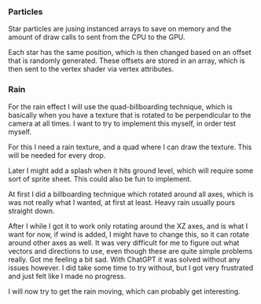 


### Particles 

Star particles are jusing instanced arrays to save on memory and the amount of draw calls to sent from the CPU to the GPU. 

Each star has the same position, which is then changed based on an offset that is randomly generated. These offsets are stored in an array, which is then sent to the vertex shader via vertex attributes. 


### Rain 


For the rain effect I will use the quad-billboarding technique, which is basically when you have a texture that is rotated to be perpendicular to the camera at all times. I want to try to implement this myself, in order test myself. 

For this I need a rain texture, and a quad where I can draw the texture. This will be needed for every drop. 

Later I might add a splash when it hits ground level, which will require some sort of sprite sheet. This could also be fun to implement. 


At first I did a billboarding technique which rotated around all axes, which is was not really what I wanted, at first at least. Heavy rain usually pours straight down. 

After I while I got it to work only rotating around the XZ axes, and is what I want for now, if wind is added, I might have to change this, so it can rotate around other axes as well. It was very difficult for me to figure out what vectors and directions to use, even though these are quite simple problems really. Got me feeling a bit sad. With ChatGPT it was solved without any issues however. I did take some time to try without, but I got very frustrated and just felt like I made no progress.

I will now try to get the rain moving, which can probably get interesting. 